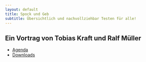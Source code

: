 ```yaml
---
layout: default
title: Spock und Geb
subtitle: Übersichtlich und nachvollziehbar Testen für alle!
---
```


## Ein Vortrag von Tobias Kraft und Ralf Müller

* [Agenda](agenda.html)
* [Downloads](downloads.html)

